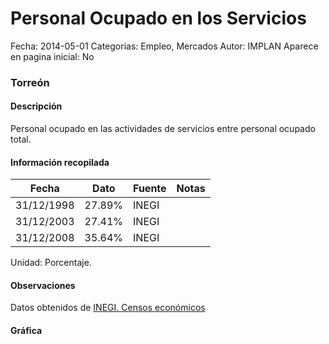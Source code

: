 Personal Ocupado en los Servicios
=====

Fecha: 2014-05-01
Categorías: Empleo, Mercados
Autor: IMPLAN
Aparece en pagina inicial: No

### Torreón

#### Descripción

Personal ocupado en las actividades de servicios entre personal ocupado total.

<!-- break -->

#### Información recopilada

<table class="table table-hover table-bordered matriz">
  <thead>
    <tr><th>Fecha</th><th>Dato</th><th>Fuente</th><th>Notas</th></tr>
  </thead>
  <tbody>
    <tr><td class="centrado">31/12/1998</td><td class="derecha">27.89%</td><td>INEGI</td><td></td></tr>
    <tr><td class="centrado">31/12/2003</td><td class="derecha">27.41%</td><td>INEGI</td><td></td></tr>
    <tr><td class="centrado">31/12/2008</td><td class="derecha">35.64%</td><td>INEGI</td><td></td></tr>
  </tbody>
</table>

Unidad: Porcentaje.

#### Observaciones

Datos obtenidos de [INEGI. Censos económicos](http://www3.inegi.org.mx/sistemas/saic/)

#### Gráfica

<div id="Morriskidabrww" class="grafica"></div>
  <script>
  new Morris.Line({
    element: 'Morriskidabrww',
    data: [
      { fecha: '1998-12-31', dato: 27.8900 },
      { fecha: '2003-12-31', dato: 27.4100 },
      { fecha: '2008-12-31', dato: 35.6387 }
    ],
    xkey: 'fecha',
    ykeys: ['dato'],
    labels: ['Dato'],
    lineColors: ['#FF5B02'],
    xLabelFormat: function(d) {
      return d.getDate()+'/'+(d.getMonth()+1)+'/'+d.getFullYear();
    },
    dateFormat: function (ts) {
      var d = new Date(ts);
      return d.getDate() + '/' + (d.getMonth() + 1) + '/' + d.getFullYear();
    }
  });
  </script>
